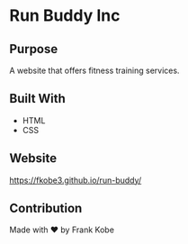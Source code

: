 # Run Buddy Inc

## Purpose
A website that offers fitness training services.

## Built With
* HTML
* CSS

## Website
https://fkobe3.github.io/run-buddy/

## Contribution
Made with ❤️ by Frank Kobe
